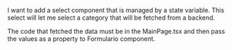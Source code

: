 I want to add a select component that is managed by a state variable. This select will let me select a category that will be fetched from a backend. 

The code that fetched the data must be in the MainPage.tsx and then pass the values as a property to Formulario component.